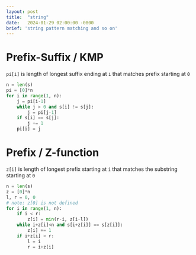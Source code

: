 ```yaml
---
layout: post
title:  "string"
date:   2024-01-29 02:00:00 -0800
brief: 'string pattern matching and so on'
---
```



# Prefix-Suffix / KMP
`pi[i]` is length of longest suffix ending at `i` that matches prefix starting at `0`

```python
n = len(s)
pi = [0]*n
for i in range(1, n):
    j = pi[i-1]
    while j > 0 and s[i] != s[j]:
        j = pi[j-1]
    if s[i] == s[j]:
        j += 1
    pi[i] = j
```

# Prefix / Z-function
`z[i]` is length of longest prefix starting at `i` that matches the substring starting at `0`

```python
n = len(s)
z = [0]*n
l, r = 0, 0
# note: z[0] is not defined
for i in range(1, n):
    if i < r:
        z[i] = min(r-i, z[i-l])
    while i+z[i]<n and s[i+z[i]] == s[z[i]]:
        z[i] += 1
    if i+z[i] > r:
        l = i
        r = i+z[i]
```